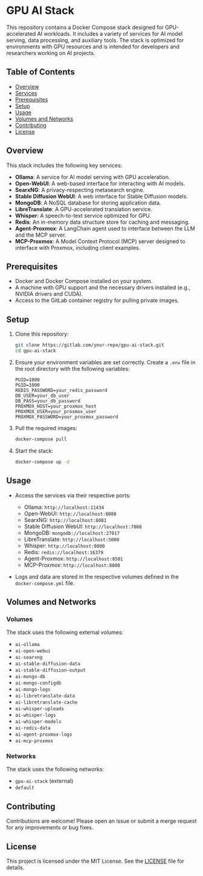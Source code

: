 # GPU AI Stack

This repository contains a Docker Compose stack designed for GPU-accelerated AI workloads. It includes a variety of services for AI model serving, data processing, and auxiliary tools. The stack is optimized for environments with GPU resources and is intended for developers and researchers working on AI projects.

## Table of Contents

- [Overview](#overview)
- [Services](#services)
- [Prerequisites](#prerequisites)
- [Setup](#setup)
- [Usage](#usage)
- [Volumes and Networks](#volumes-and-networks)
- [Contributing](#contributing)
- [License](#license)

## Overview

This stack includes the following key services:

- **Ollama**: A service for AI model serving with GPU acceleration.
- **Open-WebUI**: A web-based interface for interacting with AI models.
- **SearxNG**: A privacy-respecting metasearch engine.
- **Stable Diffusion WebUI**: A web interface for Stable Diffusion models.
- **MongoDB**: A NoSQL database for storing application data.
- **LibreTranslate**: A GPU-accelerated translation service.
- **Whisper**: A speech-to-text service optimized for GPU.
- **Redis**: An in-memory data structure store for caching and messaging.
- **Agent-Proxmox**: A LangChain agent used to interface between the LLM and the MCP server.
- **MCP-Proxmox**: A Model Context Protocol (MCP) server designed to interface with Proxmox, including client examples.

## Prerequisites

- Docker and Docker Compose installed on your system.
- A machine with GPU support and the necessary drivers installed (e.g., NVIDIA drivers and CUDA).
- Access to the GitLab container registry for pulling private images.

## Setup

1. Clone this repository:
   ```bash
   git clone https://gitlab.com/your-repo/gpu-ai-stack.git
   cd gpu-ai-stack
   ```

2. Ensure your environment variables are set correctly. Create a `.env` file in the root directory with the following variables:
   ```env
   PUID=1000
   PGID=1000
   REDIS_PASSWORD=your_redis_password
   DB_USER=your_db_user
   DB_PASS=your_db_password
   PROXMOX_HOST=your_proxmox_host
   PROXMOX_USER=your_proxmox_user
   PROXMOX_PASSWORD=your_proxmox_password
   ```

3. Pull the required images:
   ```bash
   docker-compose pull
   ```

4. Start the stack:
   ```bash
   docker-compose up -d
   ```

## Usage

- Access the services via their respective ports:
  - Ollama: `http://localhost:11434`
  - Open-WebUI: `http://localhost:8080`
  - SearxNG: `http://localhost:8081`
  - Stable Diffusion WebUI: `http://localhost:7860`
  - MongoDB: `mongodb://localhost:27017`
  - LibreTranslate: `http://localhost:5000`
  - Whisper: `http://localhost:8000`
  - Redis: `redis://localhost:16379`
  - Agent-Proxmox: `http://localhost:8501`
  - MCP-Proxmox: `http://localhost:8008`

- Logs and data are stored in the respective volumes defined in the `docker-compose.yml` file.

## Volumes and Networks

### Volumes

The stack uses the following external volumes:

- `ai-ollama`
- `ai-open-webui`
- `ai-searxng`
- `ai-stable-diffusion-data`
- `ai-stable-diffusion-output`
- `ai-mongo-db`
- `ai-mongo-configdb`
- `ai-mongo-logs`
- `ai-libretranslate-data`
- `ai-libretranslate-cache`
- `ai-whisper-uploads`
- `ai-whisper-logs`
- `ai-whisper-models`
- `ai-redis-data`
- `ai-agent-proxmox-logs`
- `ai-mcp-proxmox`

### Networks

The stack uses the following networks:

- `gpu-ai-stack` (external)
- `default`

## Contributing

Contributions are welcome! Please open an issue or submit a merge request for any improvements or bug fixes.

## License

This project is licensed under the MIT License. See the [LICENSE](LICENSE) file for details.
